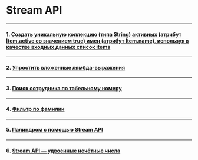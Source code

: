 # Stream API

---

#### 1. [Создать уникальную коллекцию (типа String) активных (атрибут Item.active со значением true) имен (атрибут Item.name), используя в качестве входных данных список items](Задачи/livecoding/task-livecoding-stream-unique-active-item-names.md)

---
#### 2. [Упростить вложенные лямбда-выражения](Задачи/livecoding/task-livecoding-stream-avoid-complex-lambdas.md)

---
#### 3. [Поиск сотрудника по табельному номеру](Задачи/livecoding/task-livecoding-stream-get-employee-by-tabnomer.md)

---
#### 4. [Фильтр по фамилии](Задачи/livecoding/task-livecoding-stream-filter-sort-surnames.md)

---
#### 5. [Палиндром с помощью Stream API](Задачи/livecoding/task-livecoding-java-palindrome-stream.md)

---
#### 6. [Stream API — удвоенные нечётные числа](Задачи/livecoding/task-livecoding-stream-odd-doubled.md)

